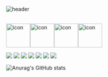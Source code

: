 ![header](https://capsule-render.vercel.app/api?type=waving&color=auto&height=180&section=header&text=minseo%20bang\%20💡&fontAlignY=45&desc=%20&fontSize=60&animation=twinkling) <br><br>


<div style="display: flex; align-items: flex-start;"><img src="https://techstack-generator.vercel.app/java-icon.svg" alt="icon" width="65" height="65" /><img src="https://techstack-generator.vercel.app/mysql-icon.svg" alt="icon" width="65" height="65" /><img src="https://techstack-generator.vercel.app/js-icon.svg" alt="icon" width="65" height="65" /><img src="https://techstack-generator.vercel.app/react-icon.svg" alt="icon" width="65" height="65" /></div>


<img src="https://img.shields.io/badge/HTML5-E34F26?style=flat-square&logo=HTML5&logoColor=white"/></a>
  <img src="https://img.shields.io/badge/CSS3-1572B6?style=flat-square&logo=CSS3&logoColor=white"/></a>
  <img src="https://img.shields.io/badge/JavaScript-F7DF1E?style=flat-square&logo=JavaScript&logoColor=white"/></a>
  <img src="https://img.shields.io/badge/Java-007396?style=flat-square&logo=Java&logoColor=white"/></a>
  <img src="https://img.shields.io/badge/C-A8B9CC?style=flat-square&logo=C&logoColor=white"/></a>
  <img src="https://img.shields.io/badge/photoshop-000000?style=flat-square&logo=&logoColor=white"/></a>
  <img src="https://img.shields.io/badge/Python-3766AB?style=flat-square&logo=Python&logoColor=white"/></a>

![Anurag's GitHub stats](https://github-readme-stats.vercel.app/api?username=rambus2006&show_icons=true&theme=radical)

  
